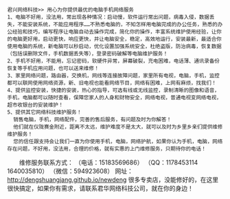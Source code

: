     君兴网络科技>> 用心为你提供最优的电脑手机网络服务
    1、电脑不好用，没法用，常出现各种情况：启动慢，软件运行常出问题，病毒入侵，数据丢失，不能安装系统，不能应用程序……不熟悉电脑的，不知怎样用电脑完成的办公任务，熟悉的办公经验和技巧，编写程序让电脑自动去操作完成，简化你的操作，丰富系统维护使用经验，让你的电脑更好用，启动更快，响应更快，并让电脑安全，稳定，高效地运行，安装最新，最适合你使用电脑的系统，新电脑可以秒启动，优化设置加强系统安全，杜绝盗版，防治病毒，恢复数据（包括误删除文件，手机数据丢失等），登录密码破解等电脑维护服务！
    2、手机不好用，不能用，忘记密码，软硬件异常，屏幕破裂，充电困难，电话薄、通讯录备份恢复等手机应用问题，也可以送来维修！
    3、家里网络问题，路由器，交换机，网线等连接故障问题，家里所有电视，电脑，手机，监控都可以联网使用网络资源，新、旧电视也能看网络节目，网络有困难，上网有麻烦，找我们！
    4、提供监控安装，快捷的安装，热心的指导，可选有线或无线监控，录制清晰的图像和语音，手机，电脑都可以随时查看，保障您家人的人身和财物安全，网络电视，普通电视变网络电视，超市收银台的安装维护！
    5、提供其它网络科技维护服务！
      销售电脑，手机，网络配件，完善的售后服务，有问题及时为你解答！
      他们就在仪陇赛金附近，距离不太远，维护难度不是太大，就可以及时为乡里乡亲们提供维修维护服务！
      您的信任跟支持会让我们一直为你使用手机，电脑，网络护航，如果你认为手机，电脑，网络存在问题，不好用，没法用，合理的价格，就有实惠的上门维修服务，只期待你的电话！
　　维修服务联系方式：
    （电话：15183569686）
    （QQ：1178453114  1640035810）
    （微信：594923608）
       网址：http://dengshuangjang.github.io/newdeng
      很多专卖店，没能修好的，在这里很快搞定，如果你有需求，请联系君华网络科技公司，就在你的身边！
